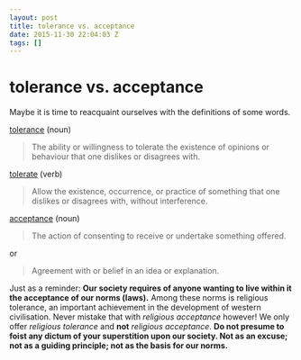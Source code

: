 ```yaml
---
layout: post
title: tolerance vs. acceptance
date: 2015-11-30 22:04:03 Z
tags: []
---
```

# tolerance vs. acceptance

Maybe it is time to reacquaint ourselves with the definitions of some words.

[tolerance](http://www.oxforddictionaries.com/definition/english/tolerance) (noun)

> The ability or willingness to tolerate the existence of opinions or behaviour that one dislikes or disagrees with.

[tolerate](http://www.oxforddictionaries.com/definition/english/tolerate) (verb)

> Allow the existence, occurrence, or practice of something that one dislikes or disagrees with, without interference.

[acceptance](https://en.wikipedia.org/wiki/Acceptance) (noun)

> The action of consenting to receive or undertake something offered.

or

> Agreement with or belief in an idea or explanation.

Just as a reminder: **Our society requires of anyone wanting to live within it the acceptance of our norms (laws).** Among these norms is religious tolerance, an important achievement in the development of western civilisation. Never mistake that with _religious acceptance_ however! We only offer _religious tolerance_ and **not** _religious acceptance_. **Do not presume to foist any dictum of your superstition upon our society. Not as an excuse; not as a guiding principle; not as the basis for our norms.**
